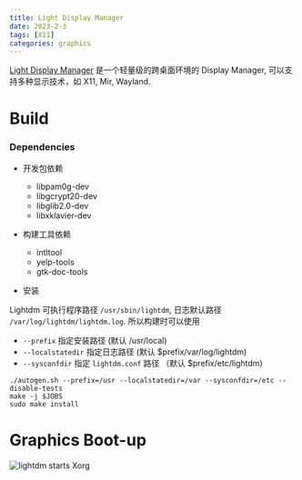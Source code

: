 ```yaml
---
title: Light Display Manager
date: 2023-2-3
tags: [X11]
categories: graphics
---
```


[Light Display Manager](https://wiki.archlinux.org/title/LightDM) 是一个轻量级的跨桌面环境的 Display Manager, 可以支持多种显示技术，如 X11, Mir, Wayland.

# Build

### Dependencies

- 开发包依赖
    * libpam0g-dev
    * libgcrypt20-dev
    * libglib2.0-dev
    * libxklavier-dev

- 构建工具依赖
    * intltool
    * yelp-tools
    * gtk-doc-tools 

- 安装

Lightdm 可执行程序路径 `/usr/sbin/lightdm`, 日志默认路径 `/var/log/lightdm/lightdm.log`. 所以构建时可以使用

* `--prefix` 指定安装路径 (默认 /usr/local)
* `--localstatedir` 指定日志路径 (默认 $prefix/var/log/lightdm)
* `--sysconfdir` 指定 `lightdm.conf` 路径 （默认 $prefix/etc/lightdm)

```
./autogen.sh --prefix=/usr --localstatedir=/var --sysconfdir=/etc --disable-tests
make -j $JOBS
sudo make install
```

# Graphics Boot-up

![lightdm starts Xorg](/images/lightdm-start-x.png)

